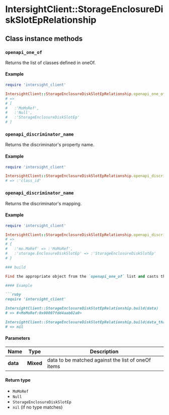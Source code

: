 # IntersightClient::StorageEnclosureDiskSlotEpRelationship

## Class instance methods

### `openapi_one_of`

Returns the list of classes defined in oneOf.

#### Example

```ruby
require 'intersight_client'

IntersightClient::StorageEnclosureDiskSlotEpRelationship.openapi_one_of
# =>
# [
#   :'MoMoRef',
#   :'Null',
#   :'StorageEnclosureDiskSlotEp'
# ]
```

### `openapi_discriminator_name`

Returns the discriminator's property name.

#### Example

```ruby
require 'intersight_client'

IntersightClient::StorageEnclosureDiskSlotEpRelationship.openapi_discriminator_name
# => :'class_id'
```

### `openapi_discriminator_name`

Returns the discriminator's mapping.

#### Example

```ruby
require 'intersight_client'

IntersightClient::StorageEnclosureDiskSlotEpRelationship.openapi_discriminator_mapping
# =>
# {
#   :'mo.MoRef' => :'MoMoRef',
#   :'storage.EnclosureDiskSlotEp' => :'StorageEnclosureDiskSlotEp'
# }

### build

Find the appropriate object from the `openapi_one_of` list and casts the data into it.

#### Example

```ruby
require 'intersight_client'

IntersightClient::StorageEnclosureDiskSlotEpRelationship.build(data)
# => #<MoMoRef:0x00007fdd4aab02a0>

IntersightClient::StorageEnclosureDiskSlotEpRelationship.build(data_that_doesnt_match)
# => nil
```

#### Parameters

| Name | Type | Description |
| ---- | ---- | ----------- |
| **data** | **Mixed** | data to be matched against the list of oneOf items |

#### Return type

- `MoMoRef`
- `Null`
- `StorageEnclosureDiskSlotEp`
- `nil` (if no type matches)

